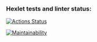 ### Hexlet tests and linter status:
[![Actions Status](https://github.com/ByteSpectre/python-project-49/actions/workflows/hexlet-check.yml/badge.svg)](https://github.com/ByteSpectre/python-project-49/actions)

[![Maintainability](https://api.codeclimate.com/v1/badges/b8844392a260a0e882b8/maintainability)](https://codeclimate.com/github/ByteSpectre/python-project-49/maintainability)